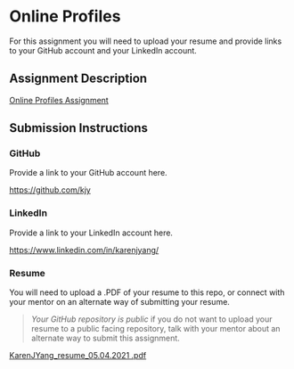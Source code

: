 
# Online Profiles
For this assignment you will need to upload your resume and provide links to your GitHub account and your LinkedIn account.

## Assignment Description
[Online Profiles Assignment](https://education.launchcode.org/liftoff/modules/assignments/online-profiles)

## Submission Instructions
 
### GitHub
Provide a link to your GitHub account here.

https://github.com/kjy


 
### LinkedIn
Provide a link to your LinkedIn account here.

https://www.linkedin.com/in/karenjyang/


### Resume
You will need to upload a .PDF of your resume to this repo, or connect with your mentor on an alternate way of submitting your resume.
> *Your GitHub repository is public* if you do not want to upload your resume to a public facing repository, talk with your mentor about an alternate way to submit this assignment.

[KarenJYang_resume_05.04.2021 .pdf](https://github.com/kjy/liftoff-assignments/files/6418518/KarenJYang_resume_05.04.2021.pdf)
